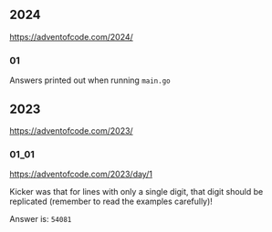 
## 2024
https://adventofcode.com/2024/

### 01
Answers printed out when running `main.go`

## 2023
https://adventofcode.com/2023/

### 01_01
https://adventofcode.com/2023/day/1

Kicker was that for lines with only a single digit, that digit should be replicated (remember to read the examples carefully)!

Answer is: `54081`